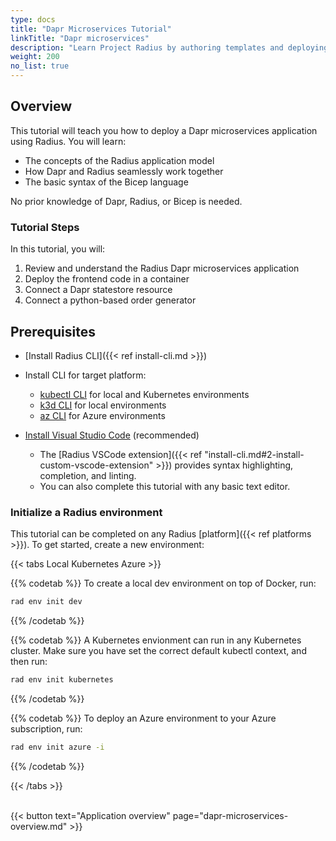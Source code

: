 ```yaml
---
type: docs
title: "Dapr Microservices Tutorial"
linkTitle: "Dapr microservices"
description: "Learn Project Radius by authoring templates and deploying a Dapr application"
weight: 200
no_list: true
---
```


## Overview

This tutorial will teach you how to deploy a Dapr microservices application using Radius. You will learn:  

- The concepts of the Radius application model
- How Dapr and Radius seamlessly work together  
- The basic syntax of the Bicep language

No prior knowledge of Dapr, Radius, or Bicep is needed.

### Tutorial Steps

In this tutorial, you will:

1. Review and understand the Radius Dapr microservices application
1. Deploy the frontend code in a container
1. Connect a Dapr statestore resource
1. Connect a python-based order generator  

## Prerequisites

- [Install Radius CLI]({{< ref install-cli.md >}})
- Install CLI for target platform:
  - [kubectl CLI](https://kubernetes.io/docs/tasks/tools/) for local and Kubernetes environments
  - [k3d CLI](https://github.com/k3d-io/k3d/releases) for local environments
  - [az CLI](https://docs.microsoft.com/cli/azure/install-azure-cli) for Azure environments
  
- [Install Visual Studio Code](https://code.visualstudio.com/) (recommended)
  - The [Radius VSCode extension]({{< ref "install-cli.md#2-install-custom-vscode-extension" >}}) provides syntax highlighting, completion, and linting.
  - You can also complete this tutorial with any basic text editor.

### Initialize a Radius environment

This tutorial can be completed on any Radius [platform]({{< ref platforms >}}). To get started, create a new environment:

{{< tabs Local Kubernetes Azure >}}

{{% codetab %}}
To create a local dev environment on top of Docker, run:

```sh
rad env init dev
```

{{% /codetab %}}

{{% codetab %}}
A Kubernetes envionment can run in any Kubernetes cluster. Make sure you have set the correct default kubectl context, and then run:

```sh
rad env init kubernetes
```

{{% /codetab %}}

{{% codetab %}}
To deploy an Azure environment to your Azure subscription, run:

```sh
rad env init azure -i
```

{{% /codetab %}}

{{< /tabs >}}

<br />
{{< button text="Application overview" page="dapr-microservices-overview.md" >}}
